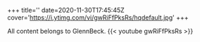 +++
title=''
date=2020-11-30T17:45:45Z
cover='https://i.ytimg.com/vi/gwRiFfPksRs/hqdefault.jpg'
+++

All content belongs to GlennBeck.
{{< youtube gwRiFfPksRs >}}
